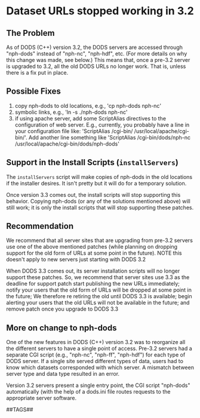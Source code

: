 # Dataset URLs stopped working in 3.2

## The Problem

As of DODS (C++) version 3.2, the DODS servers are accessed through "nph-dods" instead of "nph-nc", "nph-hdf", etc. (For more details on why this change was made, see below.) This means that, once a pre-3.2 server is upgraded to 3.2, all the old DODS URLs no longer work. That is, unless there is a fix put in place.

## Possible Fixes

1. copy nph-dods to old locations, e.g., 'cp nph-dods nph-nc'
2. symbolic links, e.g., 'ln -s ./nph-dods nph-nc'
3. if using apache server, add some ScriptAlias directives to the configuration of web server. E.g., currently, you probably have a line in your configuration file like: 'ScriptAlias /cgi-bin/ /usr/local/apache/cgi-bin/'. Add another line something like 'ScriptAlias /cgi-bin/dods/nph-nc /usr/local/apache/cgi-bin/dods/nph-dods'

## Support in the Install Scripts (`installServers`)

The `installServers` script will make copies of nph-dods in the old locations if the installer desires. It isn't pretty but it will do for a temporary solution.

Once version 3.3 comes out, the install scripts will stop supporting this behavior. Copying nph-dods (or any of the solutions mentioned above) will still work; it is only the install scripts that will stop supporting these patches.

## Recommendation

We recommend that all server sites that are upgrading from pre-3.2 servers use one of the above mentioned patches (while planning on dropping support for the old form of URLs at some point in the future). NOTE this doesn't apply to new servers just starting with DODS 3.2

When DODS 3.3 comes out, its server installation scripts will no longer support these patches. So, we recommend that server sites use 3.3 as the deadline for support patch start publishing the new URLs immediately; notify your users that the old form of URLs will be dropped at some point in the future; We therefore re retiring the old until DODS 3.3 is available; begin alerting your users that the old URLs will not be available in the future; and remove patch once you upgrade to DODS 3.3

## More on change to nph-dods

One of the new features in DODS (C++) version 3.2 was to reorganize all the different servers to have a single point of access. Pre-3.2 servers had a separate CGI script (e.g., "nph-nc", "nph-ff", "nph-hdf") for each type of DODS server. If a single site served different types of data, users had to know which datasets corresponded with which server. A mismatch between server type and data type resulted in an error.

Version 3.2 servers present a single entry point, the CGI script "nph-dods" automatically (with the help of a dods.ini file routes requests to the appropriate server software.

##TAGS##
